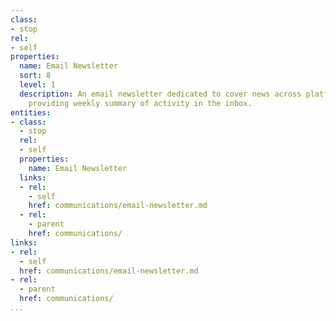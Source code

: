 ```yaml
---
class:
- stop
rel:
- self
properties:
  name: Email Newsletter
  sort: 8
  level: 1
  description: An email newsletter dedicated to cover news across platform operations,
    providing weekly summary of activity in the inbox.
entities:
- class:
  - stop
  rel:
  - self
  properties:
    name: Email Newsletter
  links:
  - rel:
    - self
    href: communications/email-newsletter.md
  - rel:
    - parent
    href: communications/
links:
- rel:
  - self
  href: communications/email-newsletter.md
- rel:
  - parent
  href: communications/
...
```


